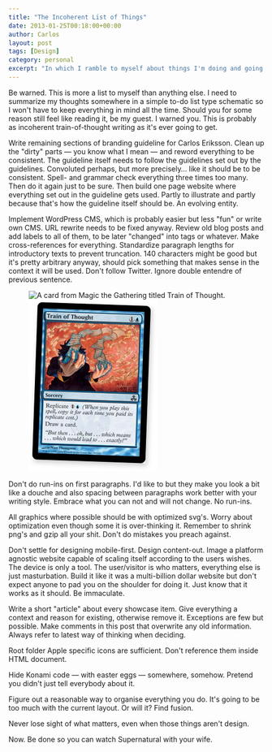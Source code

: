 ```yaml
---
title: "The Incoherent List of Things"
date: 2013-01-25T00:18:00+00:00
author: Carlos
layout: post
tags: [Design]
category: personal
excerpt: "In which I ramble to myself about things I'm doing and going to do."
---
```

Be warned. This is more a list to myself than anything else. I need to summarize my thoughts somewhere in a simple to-do list type schematic so I won't have to keep everything in mind all the time. Should you for some reason still feel like reading it, be my guest. I warned you. This is probably as incoherent train-of-thought writing as it's ever going to get.

Write remaining sections of branding guideline for Carlos Eriksson. Clean up the "dirty" parts — you know what I mean — and reword everything to be consistent. The guideline itself needs to follow the guidelines set out by the guidelines. Convoluted perhaps, but more precisely… like it should be to be consistent. Spell- and grammar check everything three times too many. Then do it again just to be sure. Then build one page website where everything set out in the guideline gets used. Partly to illustrate and partly because that's how the guideline itself should be. An evolving entity.

Implement WordPress CMS, which is probably easier but less "fun" or write own CMS. URL rewrite needs to be fixed anyway. Review old blog posts and add labels to all of them, to be later "changed" into tags or whatever. Make cross-references for everything. Standardize paragraph lengths for introductory texts to prevent truncation. 140 characters might be good but it's pretty arbitrary anyway, should pick something that makes sense in the context it will be used. Don't follow Twitter. Ignore double entendre of previous sentence.

<figure class="aside-image">
    <img class="js-lazy-load" data-original="/assets/posts/2013/01/magic-card.png" alt="A card from Magic the Gathering titled Train of Thought.">
  <noscript>
    <img src="/assets/posts/2013/01/magic-card.png" alt="A card from Magic the Gathering titled Train of Thought.">
  </noscript>
</figure>

Don't do run-ins on first paragraphs. I'd like to but they make you look a bit like a douche and also spacing between paragraphs work better with your writing style. Embrace what you can not and will not change. No run-ins.

All graphics where possible should be with optimized svg's. Worry about optimization even though some it is over-thinking it. Remember to shrink png's and gzip all your shit. Don't do mistakes you preach against.

Don't settle for designing mobile-first. Design content-out. Image a platform agnostic website capable of scaling itself according to the users wishes. The device is only a tool. The user/visitor is who matters, everything else is just masturbation. Build it like it was a multi-billion dollar website but don't expect anyone to pad you on the shoulder for doing it. Just know that it works as it should. Be immaculate.

Write a short "article" about every showcase item. Give everything a context and reason for existing, otherwise remove it. Exceptions are few but possible. Make comments in this post that overwrite any old information. Always refer to latest way of thinking when deciding.

Root folder Apple specific icons are sufficient. Don't reference them inside HTML document.

Hide Konami code — with easter eggs — somewhere, somehow. Pretend you didn't just tell everybody about it.

Figure out a reasonable way to organise everything you do. It's going to be too much with the current layout. Or will it? Find fusion.

Never lose sight of what matters, even when those things aren't design.

Now. Be done so you can watch Supernatural with your wife.
